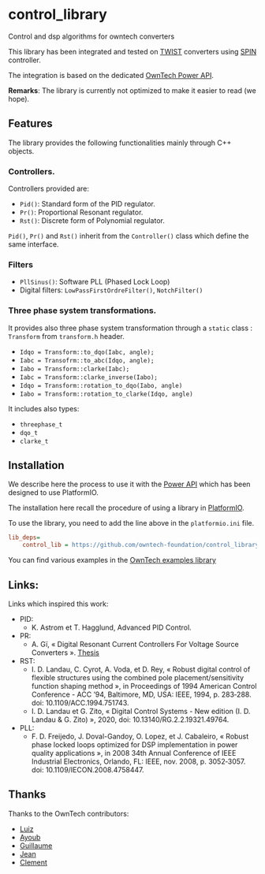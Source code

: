 # control_library

Control and dsp algorithms for owntech converters

This library has been integrated and tested on [TWIST](https://github.com/owntech-foundation/TWIST) converters using [SPIN](https://github.com/owntech-foundation/SPIN) controller.

The integration is based on the dedicated [OwnTech Power API](https://github.com/owntech-foundation/Core).

__Remarks__: The library is currently not optimized to make it easier to read (we hope).

## Features

The library provides the following functionalities mainly through C++ objects.

### Controllers.

Controllers provided are:
 * `Pid()`: Standard form of the PID regulator.
 * `Pr()`: Proportional Resonant regulator.
 * `Rst()`: Discrete form of Polynomial regulator.

`Pid()`, `Pr()` and `Rst()` inherit from the `Controller()` class which define the same interface.

### Filters

 * `PllSinus()`: Software PLL (Phased Lock Loop)
 * Digital filters: `LowPassFirstOrdreFilter()`, `NotchFilter()`

### Three phase system transformations.

It provides also three phase system transformation through a `static` class : `Transform` from `transform.h` header. 
* `Idqo = Transform::to_dqo(Iabc, angle);`
* `Iabc = Transofrm::to_abc(Idqo, angle);`
* `Iabo = Transform::clarke(Iabc);`
* `Iabc = Transform::clarke_inverse(Iabo);`
* `Idqo = Transform::rotation_to_dqo(Iabo, angle)`
* `Iabo = Transform::rotation_to_clarke(Idqo, angle)`

It includes also types:
* `threephase_t`
* `dqo_t`
* `clarke_t`


## Installation

We describe here the process to use it with the [Power API](https://github.com/owntech-foundation/Core) which has been designed to use PlatformIO.

The installation here recall the procedure of using a library in [PlatformIO](https://docs.platformio.org/en/latest/librarymanager/index.html).

To use the library, you need to add the line above in the `platformio.ini` file.

```ini
lib_deps=
    control_lib = https://github.com/owntech-foundation/control_library.git
```

You can find various examples in the [OwnTech examples library](https://github.com/owntech-foundation/examples) 

## Links:

Links which inspired this work:

* PID:
  * K. Astrom et T. Hagglund, Advanced PID Control.
* PR:
  * A. Gï, « Digital Resonant Current Controllers For Voltage Source Converters ». [Thesis](http://agyepes.webs.uvigo.es/files/Thesis.pdf)
* RST:
  * I. D. Landau, C. Cyrot, A. Voda, et D. Rey, « Robust digital control of flexible structures using the combined pole placement/sensitivity function shaping method », in Proceedings of 1994 American Control Conference - ACC ’94, Baltimore, MD, USA: IEEE, 1994, p. 283‑288. doi: 10.1109/ACC.1994.751743.
  * I. D. Landau et G. Zito, « Digital Control Systems - New edition (I. D. Landau &amp; G. Zito) », 2020, doi: 10.13140/RG.2.2.19321.49764.
* PLL:
  * F. D. Freijedo, J. Doval-Gandoy, O. Lopez, et J. Cabaleiro, « Robust phase locked loops optimized for DSP implementation in power quality applications », in 2008 34th Annual Conference of IEEE Industrial Electronics, Orlando, FL: IEEE, nov. 2008, p. 3052‑3057. doi: 10.1109/IECON.2008.4758447.
 
## Thanks

Thanks to the OwnTech contributors:

* [Luiz](https://github.com/luizvilla)
* [Ayoub](https://github.com/Ayoub-Farah)
* [Guillaume](https://github.com/guigur)
* [Jean](https://github.com/jalinei)
* [Clement](https://github.com/cfoucher-laas)
